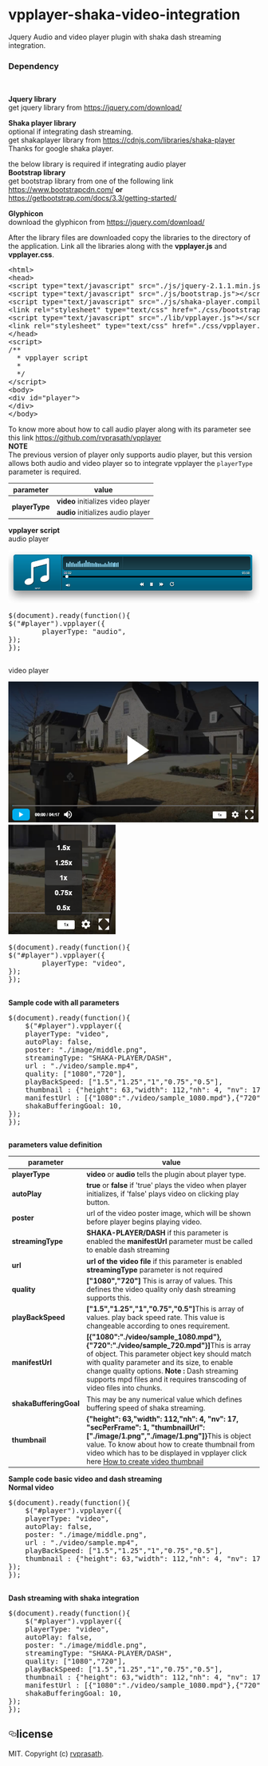 # vpplayer-shaka-video-integration
Jquery Audio and video player plugin with shaka dash streaming integration.

<h3>Dependency</h3><br/>

<b>Jquery library</b><br/>
get jquery library from <a href="https://jquery.com/download/">https://jquery.com/download/</a>

<b>Shaka player library</b><br/>
optional if integrating dash streaming.<br/>
get shakaplayer library from <a href="https://cdnjs.com/libraries/shaka-player">https://cdnjs.com/libraries/shaka-player</a><br/>
Thanks for google shaka player.

the below library is required if integrating audio player<br/>
<b>Bootstrap library</b><br/>
get bootstrap library from one of the following link <a href="https://www.bootstrapcdn.com/">https://www.bootstrapcdn.com/</a> <b>or</b> <a href="https://getbootstrap.com/docs/3.3/getting-started/">https://getbootstrap.com/docs/3.3/getting-started/</a>

<b>Glyphicon</b><br/>
download the glyphicon from <a href="https://jquery.com/download/">https://jquery.com/download/</a>

After the library files are downloaded copy the libraries to the directory of the application.
Link all the libraries along with the <b>vpplayer.js</b> and <b>vpplayer.css</b>.

<pre>
&#x3C;html&#x3E;
&#x3C;head&#x3E;
&#x3C;script type="text/javascript" src="./js/jquery-2.1.1.min.js"&#x3E;&#x3C;/script&#x3E;
&#x3C;script type="text/javascript" src="./js/bootstrap.js"&#x3E;&#x3C;/script&#x3E;
&#x3C;script type="text/javascript" src="./js/shaka-player.compiled.js"&#x3E;&#x3C;/script&#x3E;
&#x3C;link rel="stylesheet" type="text/css" href="./css/bootstrap.css"&#x3E;
&#x3C;script type="text/javascript" src="./lib/vpplayer.js"&#x3E;&#x3C;/script&#x3E;
&#x3C;link rel="stylesheet" type="text/css" href="./css/vpplayer.css"&#x3E;
&#x3C;/head&#x3E;
&#x3C;script&#x3E;
/**
  * vpplayer script
  *
  */
&#x3C;/script&#x3E;
&#x3C;body&#x3E;
&#x3C;div id="player"&#x3E;
&#x3C;/div&#x3E;
&#x3C;/body&#x3E;
</pre>

To know more about how to call audio player along with its parameter see this link <a href="https://github.com/rvprasath/vpplayer">https://github.com/rvprasath/vpplayer</a><br/>
<b>NOTE</b><br/>
The previous version of player only supports audio player, but this version allows both audio and video player
so to integrate vpplayer the <code>playerType</code> parameter is required.<br/>

<table>
<thead>
<tr>
<th>parameter</th>
<th>value</th>
</tr>
</thead>
<tbody>
<tr>
<td rowspan="2"><b>playerType</b></td>
  <td><b>video</b> initializes video player</td>
</tr>
<tr>
<td><b>audio</b> initializes audio player</td>
</tr>
</tbody>
</table>

<b>vpplayer script</b><br/>
audio player

<img src="https://raw.githubusercontent.com/rvprasath/vpplayer-shaka-video-integration/master/screenshots/img3.png"/>

<pre>
$(document).ready(function(){
$("#player").vpplayer({
		playerType: "audio",
});
});
</pre>
<h2></h2>

video player

<img src="https://raw.githubusercontent.com/rvprasath/vpplayer-shaka-video-integration/master/screenshots/img1.png"/>

<img src="https://raw.githubusercontent.com/rvprasath/vpplayer-shaka-video-integration/master/screenshots/img2.png"/>

<pre>
$(document).ready(function(){
$("#player").vpplayer({
		playerType: "video",
});
});
</pre>
<h2></h2>

<b>Sample code with all parameters</b>
<pre>
$(document).ready(function(){
	$("#player").vpplayer({
	playerType: "video",
	autoPlay: false,
	poster: "./image/middle.png",
	streamingType: "SHAKA-PLAYER/DASH",
	url : "./video/sample.mp4",
	quality: ["1080","720"],
	playBackSpeed: ["1.5","1.25","1","0.75","0.5"],
	thumbnail : {"height": 63,"width": 112,"nh": 4, "nv": 17, "secPerFrame": 1, "thumbnailUrl": ["./image/1.png","./image/1.png"]},
	manifestUrl : [{"1080":"./video/sample_1080.mpd"},{"720":"./video/sample_720.mpd"}],
	shakaBufferingGoal: 10,
});
});
</pre>
<h2></h2>

<b>parameters value definition</b>

<table>
<thead>
<tr>
<th>parameter</th>
<th>value</th>
</tr>
</thead>
<tbody>
<tr>
  <td><b>playerType</b></td>
  <td><b>video</b> or <b>audio</b> tells the plugin about player type.</td>
</tr>
<tr>
  <td><b>autoPlay</b></td>
  <td><b>true</b> or <b>false</b> if 'true' plays the video when player initializes, if 'false' plays video on clicking play button.</td>
</tr>
<tr>
  <td><b>poster</b></td>
  <td>url of the video poster image, which will be shown before player begins playing video.</td>
</tr>
<tr>
  <td><b>streamingType</b></td>
  <td><b>SHAKA-PLAYER/DASH</b> if this parameter is enabled the <b>manifestUrl</b> parameter must be called to enable dash streaming</td>
</tr>
<tr>
  <td><b>url</b></td>
  <td><b>url of the video file</b> if this parameter is enabled <b>streamingType</b> parameter is not required</td>
</tr>
<tr>
  <td><b>quality</b></td>
  <td><b>["1080","720"]</b> This is array of values. This defines the video quality only dash streaming supports this.</td>
</tr>
<tr>
  <td><b>playBackSpeed</b></td>
  <td><b>["1.5","1.25","1","0.75","0.5"]</b>This is array of values. play back speed rate. This value is changeable according to ones requirement.</td>
</tr>
<tr>
  <td><b>manifestUrl</b></td>
  <td><b>[{"1080":"./video/sample_1080.mpd"},{"720":"./video/sample_720.mpd"}]</b>This is array of object. This parameter object key should match with quality parameter and its size, to enable change quality options. <b>Note : </b>Dash streaming supports mpd files and it requires transcoding of video files into chunks.</td>
</tr>
<tr>
  <td><b>shakaBufferingGoal</b></td>
  <td>This may be any numerical value which defines buffering speed of shaka streaming.</td>
</tr>
<tr>
  <td><b>thumbnail</b></td>
  <td><b>{"height": 63,"width": 112,"nh": 4, "nv": 17, "secPerFrame": 1, "thumbnailUrl": ["./image/1.png","./image/1.png"]}</b>This is object value. To know about how to create thumbnail from video which has to be displayed in vpplayer click here
 <a href="https://github.com/rvprasath/videothumbnail">How to create video thumbnail</a> </td>
</tr>  
</tbody>
</table>

<b>Sample code basic video and dash streaming</b><br/>
<b>Normal video</b>
<pre>
$(document).ready(function(){
	$("#player").vpplayer({
	playerType: "video",
	autoPlay: false,
	poster: "./image/middle.png",
	url : "./video/sample.mp4",
	playBackSpeed: ["1.5","1.25","1","0.75","0.5"],
	thumbnail : {"height": 63,"width": 112,"nh": 4, "nv": 17, "secPerFrame": 1, "thumbnailUrl": ["./image/1.png","./image/1.png"]},
});
});
</pre>
<h2></h2>

<b>Dash streaming with shaka integration</b>
<pre>
$(document).ready(function(){
	$("#player").vpplayer({
	playerType: "video",
	autoPlay: false,
	poster: "./image/middle.png",
	streamingType: "SHAKA-PLAYER/DASH",
	quality: ["1080","720"],
	playBackSpeed: ["1.5","1.25","1","0.75","0.5"],
	thumbnail : {"height": 63,"width": 112,"nh": 4, "nv": 17, "secPerFrame": 1, "thumbnailUrl": ["./image/1.png","./image/1.png"]},
	manifestUrl : [{"1080":"./video/sample_1080.mpd"},{"720":"./video/sample_720.mpd"}],
	shakaBufferingGoal: 10,
});
});
</pre>

<h2><a href="#license" aria-hidden="true" class="anchor" id="user-content-license"><svg aria-hidden="true" class="octicon octicon-link" height="16" version="1.1" viewBox="0 0 16 16" width="16"><path fill-rule="evenodd" d="M4 9h1v1H4c-1.5 0-3-1.69-3-3.5S2.55 3 4 3h4c1.45 0 3 1.69 3 3.5 0 1.41-.91 2.72-2 3.25V8.59c.58-.45 1-1.27 1-2.09C10 5.22 8.98 4 8 4H4c-.98 0-2 1.22-2 2.5S3 9 4 9zm9-3h-1v1h1c1 0 2 1.22 2 2.5S13.98 12 13 12H9c-.98 0-2-1.22-2-2.5 0-.83.42-1.64 1-2.09V6.25c-1.09.53-2 1.84-2 3.25C6 11.31 7.55 13 9 13h4c1.45 0 3-1.69 3-3.5S14.5 6 13 6z"></path></svg></a>license</h2>
<p>MIT. Copyright (c) <a href="https://github.com/rvprasath/" rel="nofollow">rvprasath</a>.</p>
